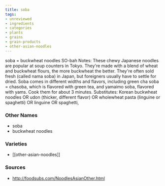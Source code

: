 ```yaml
---
title: soba
tags:
- unreviewed
- ingredients
- categories
- plants
- grains
- grain-products
- other-asian-noodles
---
```

soba = buckwheat noodles SO-bah Notes: These chewy Japanese noodles are popular at soup counters in Tokyo. They're made with a blend of wheat and buckwheat flours, the more buckwheat the better. They're often sold fresh (called nama soba) in Japan, but foreigners usually have to settle for dried. Soba comes in different widths and flavors, including green cha soba = chasoba, which is flavored with green tea, and yamaimo soba, flavored with yams. Cook them for about 3 minutes. Substitutes: Korean buckwheat noodles OR udon (thicker, different flavor) OR wholewheat pasta (linguine or spaghetti) OR linguine OR spaghetti,

### Other Names

* soba
* buckwheat noodles

### Varieties

* [[other-asian-noodles]]

### Sources
* http://foodsubs.com/NoodlesAsianOther.html
